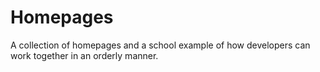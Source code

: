 # Homepages
A collection of homepages and a school example of how developers can work together in an orderly manner.
